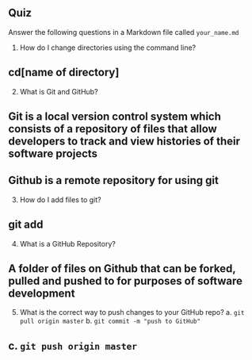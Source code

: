 ## Quiz

Answer the following questions in a Markdown file called `your_name.md`

1. How do I change directories using the command line?
## cd[name of directory]
2. What is Git and GitHub?
## Git is a local version control system which consists of a  repository of files that allow developers to track and view histories of their software projects
## Github is a remote repository for using git
3. How do I add files to git?
## git add 
4. What is a GitHub Repository?
## A folder of files on Github that can be forked, pulled and pushed to for purposes of software development
5. What is the correct way to push changes to your GitHub repo? 
  a. `git pull origin master`
  b. `git commit -m "push to GitHub"`
## c. `git push origin master`
